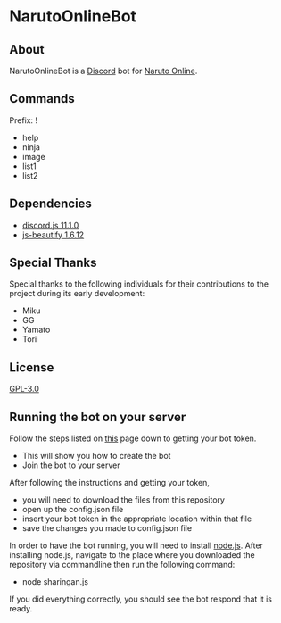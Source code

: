 # NarutoOnlineBot

## About
NarutoOnlineBot is a [Discord](https://discordapp.com/) bot for [Naruto Online](http://naruto.oasgames.com/en/).

## Commands
Prefix: !

- help
- ninja
- image
- list1
- list2

## Dependencies
- [discord.js 11.1.0](https://www.npmjs.com/package/discord.js)
- [js-beautify 1.6.12](https://www.npmjs.com/package/js-beautify)

## Special Thanks
Special thanks to the following individuals for their contributions to the project during its early development:
- Miku
- GG
- Yamato
- Tori

## License
[GPL-3.0](https://raw.githubusercontent.com/AisuRyuuko/NarutoOnlineBot/master/LICENSE)

## Running the bot on your server

Follow the steps listed on [this](https://anidiotsguide.gitbooks.io/discord-js-bot-guide/getting-started/the-long-version.html) page down to getting your bot token.
- This will show you how to create the bot
- Join the bot to your server

After following the instructions and getting your token,
- you will need to download the files from this repository
- open up the config.json file
- insert your bot token in the appropriate location within that file
- save the changes you made to config.json file

In order to have the bot running, you will need to install [node.js](https://nodejs.org/en/). 
After installing node.js, navigate to the place where you downloaded the repository via commandline then run the following command:
- node sharingan.js

If you did everything correctly, you should see the bot respond that it is ready.
